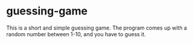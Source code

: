 # guessing-game

This is a short and simple guessing game. The program comes up with a random number between 1-10, and you have to guess it. 
